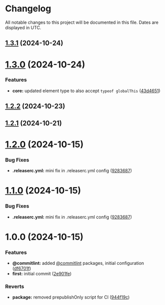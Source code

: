 # Changelog
All notable changes to this project will be documented in this file. Dates are displayed in UTC.

## [1.3.1](https://github.com/georgecht/zod-custom-events/compare/v1.3.0...v1.3.1) (2024-10-24)

# [1.3.0](https://github.com/georgecht/zod-custom-events/compare/v1.2.2...v1.3.0) (2024-10-24)


### Features

* **core:** updated element type to also accept `typeof globalThis` ([43d4651](https://github.com/georgecht/zod-custom-events/commit/43d465124ea76e96c715e008aaef8e9bb98b3f09))

## [1.2.2](https://github.com/georgecht/zod-custom-events/compare/v1.2.1...v1.2.2) (2024-10-23)

## [1.2.1](https://github.com/georgecht/zod-custom-events/compare/v1.2.0...v1.2.1) (2024-10-21)

# [1.2.0](https://github.com/georgecht/zod-custom-events/compare/v1.1.0...v1.2.0) (2024-10-15)

### Bug Fixes

* **.releaserc.yml:** mini fix in .releaserc.yml config ([9283687](https://github.com/georgecht/zod-custom-events/commit/92836873136b3e6862d1523b4379d503ae24c54f))

# [1.1.0](https://github.com/georgecht/zod-custom-events/compare/v1.0.0...v1.1.0) (2024-10-15)


### Bug Fixes

* **.releaserc.yml:** mini fix in .releaserc.yml config ([9283687](https://github.com/georgecht/zod-custom-events/commit/92836873136b3e6862d1523b4379d503ae24c54f))

# 1.0.0 (2024-10-15)


### Features

* **@commitlint:** added [@commitlint](https://github.com/commitlint) packages, initial configuration ([df6701f](https://github.com/georgecht/zod-custom-events/commit/df6701f216b45829d8c62f647b72a884a5e96717))
* **first:** initial commit ([2e901fe](https://github.com/georgecht/zod-custom-events/commit/2e901fe8e6dd56d1035a187e3e5ee20423069084))


### Reverts

* **package:** removed prepublishOnly script for CI ([944f19c](https://github.com/georgecht/zod-custom-events/commit/944f19cbabb3bc05c35e223b06757d2edd3e03dc))
